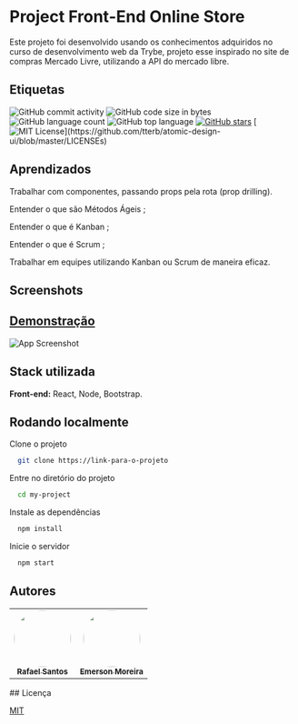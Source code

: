 # Project Front-End Online Store

Este projeto foi desenvolvido usando os conhecimentos adquiridos no curso de desenvolvimento web da Trybe, projeto esse inspirado no site de compras Mercado Livre, utilizando a API do mercado libre.

## Etiquetas

![GitHub commit activity](https://img.shields.io/github/commit-activity/w/rafaelsantosmg/front-end-online-store)
![GitHub code size in bytes](https://img.shields.io/github/languages/code-size/rafaelsantosmg/front-end-online-store)
![GitHub language count](https://img.shields.io/github/languages/count/rafaelsantosmg/front-end-online-store)
![GitHub top language](https://img.shields.io/github/languages/top/rafaelsantosmg/front-end-online-store)
[![GitHub stars](https://img.shields.io/github/stars/rafaelsantosmg/front-end-online-store)](https://github.com/rafaelsantosmg/front-end-online-store/stargazers)
[![MIT License](https://img.shields.io/apm/l/atomic-design-ui.svg?)](https://github.com/tterb/atomic-design-ui/blob/master/LICENSEs)


## Aprendizados

Trabalhar com componentes, passando props pela rota (prop drilling).

Entender o que são Métodos Ágeis ;

Entender o que é Kanban ;

Entender o que é Scrum ;

Trabalhar em equipes utilizando Kanban ou Scrum de maneira eficaz.

## Screenshots

## [Demonstração](https://front-end-online-store-omega.vercel.app/)

![App Screenshot](https://user-images.githubusercontent.com/42968718/154967797-0d6f514e-1719-4e52-b139-c1e8f0923818.png)


## Stack utilizada

**Front-end:** React, Node, Bootstrap.

## Rodando localmente

Clone o projeto

```bash
  git clone https://link-para-o-projeto
```

Entre no diretório do projeto

```bash
  cd my-project
```

Instale as dependências

```bash
  npm install
```

Inicie o servidor

```bash
  npm start
```
## Autores

</table>
<table>
  <tr>
    <td align="center"><a href=https://github.com/rafaelsantosmg"><img style="border-radius: 50%;" src="https://avatars.githubusercontent.com/u/68519691?v=4" width="100px;" alt=""/><br /><sub><b>Rafael Santos</b></sub></a><br /><a href="https://github.com/rafaelsantosmg" title="rafaelsantosmg"></a></td>
    <td align="center"><a href="https://github.com/eemr3"><img style="border-radius: 50%;" src="https://avatars.githubusercontent.com/u/42968718?v=4" width="100px;" alt=""/><br /><sub><b>Emerson Moreira</b></sub></a><br /><a href="https://github.com/eemr3/" title="eemr3"></a></td>
  </tr>
</table>
## Licença

[MIT](https://choosealicense.com/licenses/mit/)
